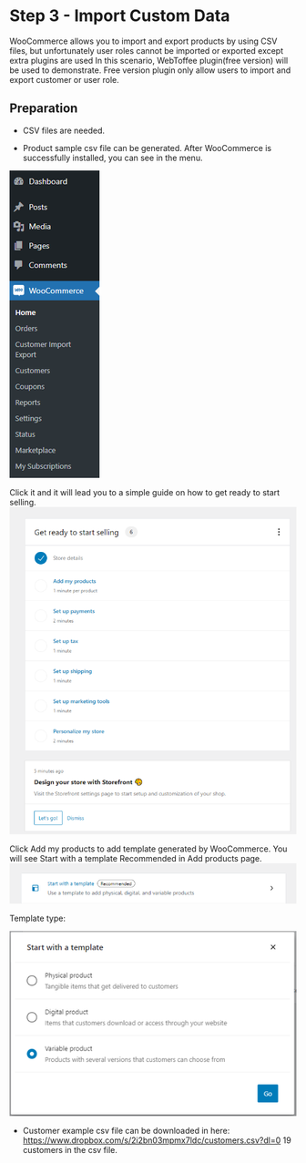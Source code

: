 # Step 3 - Import Custom Data

WooCommerce allows you to import and export products by using CSV files, but unfortunately user roles cannot be imported or exported except extra plugins are used
In this scenario, WebToffee plugin(free version) will be used to demonstrate. Free version plugin only allow users to import and export customer or user role.

## Preparation
- CSV files are needed. 

- Product sample csv file can be generated. After WooCommerce is successfully installed, you can see in the menu.

![wp_plugin](./assets/wc_menu.png)

Click it and it will lead you to a simple guide on how to get ready to start selling.
![wp_plugin](./assets/guide.png)

Click Add my products to add template generated by WooCommerce. You will see Start with a template Recommended in Add products page.
![wp_plugin](./assets/starttemplate.png)

Template type:

![wp_plugin](./assets/template_type.png)

- Customer example csv file can be downloaded in here:
https://www.dropbox.com/s/2i2bn03mpmx7ldc/customers.csv?dl=0
19 customers in the csv file.



